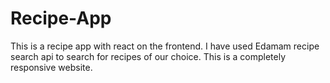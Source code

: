 # Recipe-App
This is a recipe app with react on the frontend. I have used Edamam recipe search api to search for recipes of our choice. This is a completely responsive website.
